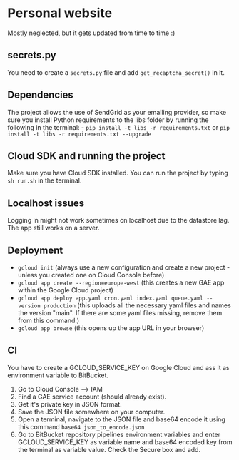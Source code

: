 # Personal website

Mostly neglected, but it gets updated from time to time :)

## secrets.py

You need to create a `secrets.py` file and add `get_recaptcha_secret()` in it.

## Dependencies

The project allows the use of SendGrid as your emailing provider, so make sure you install Python requirements to the 
libs folder by running the following in the terminal: - `pip install -t libs -r requirements.txt` 
or `pip install -t libs -r requirements.txt --upgrade`

## Cloud SDK and running the project

Make sure you have Cloud SDK installed. You can run the project by typing `sh run.sh` in the terminal.

## Localhost issues

Logging in might not work sometimes on localhost due to the datastore lag. The app still works on a server.

## Deployment

- `gcloud init` (always use a new configuration and create a new project - unless you created one on Cloud Console before)
- `gcloud app create --region=europe-west` (this creates a new GAE app within the Google Cloud project)
- `gcloud app deploy app.yaml cron.yaml index.yaml queue.yaml --version production` (this uploads all the necessary yaml files and names the version "main". If there are some yaml files missing, remove them from this command.)
- `gcloud app browse` (this opens up the app URL in your browser)

## CI

You have to create a GCLOUD_SERVICE_KEY on Google Cloud and ass it as environment variable to BitBucket.

1. Go to Cloud Console --> IAM
2. Find a GAE service account (should already exist).
4. Get it's private key in JSON format.
5. Save the JSON file somewhere on your computer.
6. Open a terminal, navigate to the JSON file and base64 encode it using this command `base64 json_to_encode.json`
7. Go to BitBucket repository pipelines environment variables and enter GCLOUD_SERVICE_KEY as variable name and 
base64 encoded key from the terminal as variable value. Check the Secure box and add.

